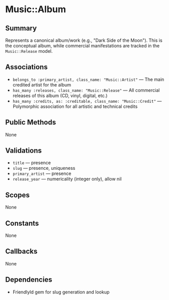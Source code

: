 # Music::Album

## Summary
Represents a canonical album/work (e.g., "Dark Side of the Moon"). This is the conceptual album, while commercial manifestations are tracked in the `Music::Release` model.

## Associations
- `belongs_to :primary_artist, class_name: "Music::Artist"` — The main credited artist for the album
- `has_many :releases, class_name: "Music::Release"` — All commercial releases of this album (CD, vinyl, digital, etc.)
- `has_many :credits, as: :creditable, class_name: "Music::Credit"` — Polymorphic association for all artistic and technical credits

## Public Methods
None

## Validations
- `title` — presence
- `slug` — presence, uniqueness
- `primary_artist` — presence
- `release_year` — numericality (integer only), allow nil

## Scopes
None

## Constants
None

## Callbacks
None

## Dependencies
- FriendlyId gem for slug generation and lookup 
